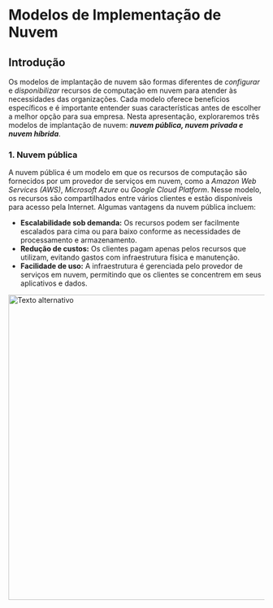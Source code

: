 # Modelos de Implementação de Nuvem

## Introdução

Os modelos de implantação de nuvem são formas diferentes de *configurar* e *disponibilizar* recursos de computação em nuvem para atender às necessidades das organizações. Cada modelo oferece benefícios específicos e é importante entender suas características antes de escolher a melhor opção para sua empresa. Nesta apresentação, exploraremos três modelos de implantação de nuvem: ***nuvem pública, nuvem privada e nuvem híbrida***.

### 1. Nuvem pública 
A nuvem pública é um modelo em que os recursos de computação são fornecidos por um provedor de serviços em nuvem, como a *Amazon Web Services (AWS)*, *Microsoft Azure* ou *Google Cloud Platform*. Nesse modelo, os recursos são compartilhados entre vários clientes e estão disponíveis para acesso pela Internet. Algumas vantagens da nuvem pública incluem:

- **Escalabilidade sob demanda:** Os recursos podem ser facilmente escalados para cima ou para baixo conforme as necessidades de processamento e armazenamento.
- **Redução de custos:** Os clientes pagam apenas pelos recursos que utilizam, evitando gastos com infraestrutura física e manutenção.
- **Facilidade de uso:** A infraestrutura é gerenciada pelo provedor de serviços em nuvem, permitindo que os clientes se concentrem em seus aplicativos e dados.

<img src="https://www.scurra.com.br/blog/wp-content/uploads/2017/08/cloud-hibryd.png" alt="Texto alternativo" width="600" height="auto">
